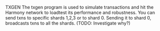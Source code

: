 TXGEN
The txgen program is used to simulate transactions and hit the Harmony network to loadtest its performance and robustness.
You can send txns to specific shards 1,2,3 or to shard 0. Sending it to shard 0, broadcasts txns to all the shards. (TODO: Investigate why?)
